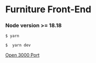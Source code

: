 # Furniture Front-End

### Node version >= 18.18

```bash
$ yarn
```

```bash
$  yarn dev
```

[Open 3000 Port](http://localhost:3000)